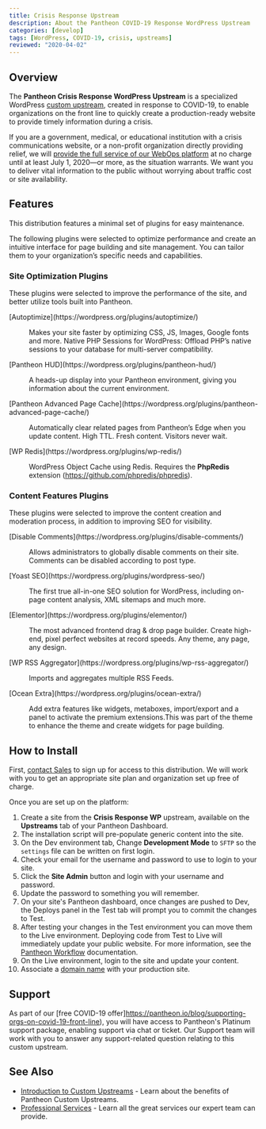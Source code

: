 ```yaml
---
title: Crisis Response Upstream
description: About the Pantheon COVID-19 Response WordPress Upstream
categories: [develop]
tags: [WordPress, COVID-19, crisis, upstreams]
reviewed: "2020-04-02"
---
```


## Overview

The **Pantheon Crisis Response WordPress Upstream** is a specialized WordPress [custom upstream](/custom-upstream), created in response to COVID-19, to enable organizations on the front line to quickly create a production-ready website to provide timely information during a crisis.

If you are a government, medical, or educational institution with a crisis communications website, or a non-profit organization directly providing relief, we will [provide the full service of our WebOps platform](https://pantheon.io/resources-navigate-covid-19) at no charge until at least July 1, 2020—or more, as the situation warrants. We want you to deliver vital information to the public without worrying about traffic cost or site availability.

## Features

This distribution features a minimal set of plugins for easy maintenance. 

The following plugins were selected to optimize performance and create an intuitive interface for page building and site management. You can tailor them to your organization’s specific needs and capabilities.

### Site Optimization Plugins

These plugins were selected to improve the performance of the site, and better utilize tools built into Pantheon.

<dl>

<dt>[Autoptimize](https://wordpress.org/plugins/autoptimize/)</dt>

<dd>

Makes your site faster by optimizing CSS, JS, Images, Google fonts and more.
Native PHP Sessions for WordPress: Offload PHP’s native sessions to your database for multi-server compatibility.

</dd>

<dt>[Pantheon HUD](https://wordpress.org/plugins/pantheon-hud/)</dt>

<dd>

A heads-up display into your Pantheon environment, giving you information about the current environment.

</dd>

<dt>[Pantheon Advanced Page Cache](https://wordpress.org/plugins/pantheon-advanced-page-cache/)</dt>

<dd>

Automatically clear related pages from Pantheon’s Edge when you update content. High TTL. Fresh content. Visitors never wait.

</dd>

<dt>[WP Redis](https://wordpress.org/plugins/wp-redis/)</dt>

<dd>

WordPress Object Cache using Redis. Requires the **PhpRedis** extension (https://github.com/phpredis/phpredis).

</dd>

</dl>

### Content Features Plugins

These plugins were selected to improve the content creation and moderation process, in addition to improving SEO for visibility.

<dl>

<dt>[Disable Comments](https://wordpress.org/plugins/disable-comments/)</dt>

<dd>

Allows administrators to globally disable comments on their site. Comments can be disabled according to post type.

</dd>

<dt>[Yoast SEO](https://wordpress.org/plugins/wordpress-seo/)</dt>

<dd>

The first true all-in-one SEO solution for WordPress, including on-page content analysis, XML sitemaps and much more.

</dd>

<dt>[Elementor](https://wordpress.org/plugins/elementor/)</dt>

<dd>

The most advanced frontend drag & drop page builder. Create high-end, pixel perfect websites at record speeds. Any theme, any page, any design.

</dd>

<dt>[WP RSS Aggregator](https://wordpress.org/plugins/wp-rss-aggregator/)</dt>

<dd>

Imports and aggregates multiple RSS Feeds.

</dd>

<dt>[Ocean Extra](https://wordpress.org/plugins/ocean-extra/)</dt>

<dd>

Add extra features like widgets, metaboxes, import/export and a panel to activate the premium extensions.This was part of the theme to enhance the theme and create widgets for page building.

</dd>

</dl>

## How to Install

First, [contact Sales](https://pantheon.io/contact-us) to sign up for access to this distribution. We will work with you to get an appropriate site plan and organization set up free of charge.

Once you are set up on the platform:

1. Create a site from the **Crisis Response WP** upstream, available on the **Upstreams** tab of your Pantheon Dashboard.
1. The installation script will pre-populate generic content into the site.
1. On the Dev environment tab, Change **Development Mode** to `SFTP` so the `settings` file can be written on first login.
1. Check your email for the username and password to use to login to your site.
1. Click the **Site Admin** button and login with your username and password. 
1. Update the password to something you will remember.
1. On your site's Pantheon dashboard, once changes are pushed to Dev, the Deploys panel in the Test tab will prompt you to commit the changes to Test.
1. After testing your changes in the Test environment you can move them to the Live environment. Deploying code from Test to Live will immediately update your public website. For more information, see the [Pantheon Workflow](/pantheon-workflow) documentation.
1. On the Live environment, login to the site and update your content.
1. Associate a [domain name](/guides/launch/domains) with your production site.

## Support
 
 As part of our [free COVID-19 offer]https://pantheon.io/blog/supporting-orgs-on-covid-19-front-line), you will have access to Pantheon's Platinum support package, enabling support via chat or ticket. Our Support team will work with you to answer any support-related question relating to this custom upstream.

## See Also

- [Introduction to Custom Upstreams](/custom-upstream) - Learn about the benefits of Pantheon Custom Upstreams.
- [Professional Services](/professional-services) - Learn all the great services our expert team can provide.
